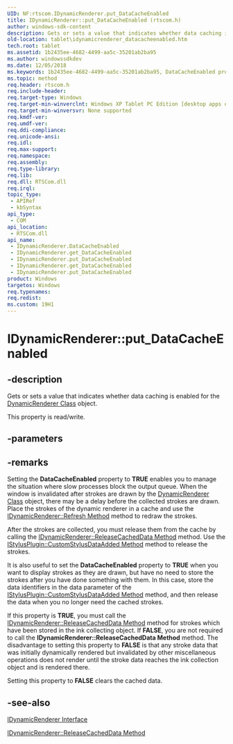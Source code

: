 ```yaml
---
UID: NF:rtscom.IDynamicRenderer.put_DataCacheEnabled
title: IDynamicRenderer::put_DataCacheEnabled (rtscom.h)
author: windows-sdk-content
description: Gets or sets a value that indicates whether data caching is enabled for the DynamicRenderer Class object.
old-location: tablet\idynamicrenderer_datacacheenabled.htm
tech.root: tablet
ms.assetid: 1b2435ee-4682-4499-aa5c-35201ab2ba95
ms.author: windowssdkdev
ms.date: 12/05/2018
ms.keywords: 1b2435ee-4682-4499-aa5c-35201ab2ba95, DataCacheEnabled property [Tablet PC], DataCacheEnabled property [Tablet PC],IDynamicRenderer interface, IDynamicRenderer interface [Tablet PC],DataCacheEnabled property, IDynamicRenderer.DataCacheEnabled, IDynamicRenderer.get_DataCacheEnabled, IDynamicRenderer.put_DataCacheEnabled, IDynamicRenderer::DataCacheEnabled, IDynamicRenderer::get_DataCacheEnabled, IDynamicRenderer::put_DataCacheEnabled, put_DataCacheEnabled, rtscom/IDynamicRenderer::DataCacheEnabled, rtscom/IDynamicRenderer::get_DataCacheEnabled, rtscom/IDynamicRenderer::put_DataCacheEnabled, tablet.idynamicrenderer_datacacheenabled
ms.topic: method
req.header: rtscom.h
req.include-header: 
req.target-type: Windows
req.target-min-winverclnt: Windows XP Tablet PC Edition [desktop apps only]
req.target-min-winversvr: None supported
req.kmdf-ver: 
req.umdf-ver: 
req.ddi-compliance: 
req.unicode-ansi: 
req.idl: 
req.max-support: 
req.namespace: 
req.assembly: 
req.type-library: 
req.lib: 
req.dll: RTSCom.dll
req.irql: 
topic_type:
 - APIRef
 - kbSyntax
api_type:
 - COM
api_location:
 - RTSCom.dll
api_name:
 - IDynamicRenderer.DataCacheEnabled
 - IDynamicRenderer.get_DataCacheEnabled
 - IDynamicRenderer.put_DataCacheEnabled
 - IDynamicRenderer.get_DataCacheEnabled
 - IDynamicRenderer.put_DataCacheEnabled
product: Windows
targetos: Windows
req.typenames: 
req.redist: 
ms.custom: 19H1
---
```


# IDynamicRenderer::put_DataCacheEnabled


## -description



Gets or sets a value that indicates whether data caching is enabled for the <a href="https://msdn.microsoft.com/938e1eb2-3dd4-4e21-9c46-9ef840172b05">DynamicRenderer Class</a> object.



This property is read/write.


## -parameters


## -remarks



Setting the <b>DataCacheEnabled</b> property to <b>TRUE</b> enables you to manage the situation where slow processes block the output queue. When the window is invalidated after strokes are drawn by the <a href="https://msdn.microsoft.com/938e1eb2-3dd4-4e21-9c46-9ef840172b05">DynamicRenderer Class</a> object, there may be a delay before the collected strokes are drawn. Place the strokes of the dynamic renderer in a cache and use the <a href="https://msdn.microsoft.com/409d4353-fc85-49ff-99a4-d8393a3c0ec4">IDynamicRenderer::Refresh Method</a> method to redraw the strokes.

After the strokes are collected, you must release them from the cache by calling the <a href="https://msdn.microsoft.com/691de815-a5be-4982-a59a-b904c070ede8">IDynamicRenderer::ReleaseCachedData Method</a> method. Use the <a href="https://msdn.microsoft.com/0d3f556c-b0a8-4346-b7da-82f1a3c2603c">IStylusPlugin::CustomStylusDataAdded Method</a> method to release the strokes.

It is also useful to set the <b>DataCacheEnabled</b> property to <b>TRUE</b> when you want to display strokes as they are drawn, but have no need to store the strokes after you have done something with them. In this case, store the data identifiers in the data parameter of the <a href="https://msdn.microsoft.com/0d3f556c-b0a8-4346-b7da-82f1a3c2603c">IStylusPlugin::CustomStylusDataAdded Method</a> method, and then release the data when you no longer need the cached strokes.

If this property is <b>TRUE</b>, you must call the <a href="https://msdn.microsoft.com/691de815-a5be-4982-a59a-b904c070ede8">IDynamicRenderer::ReleaseCachedData Method</a> method for strokes which have been stored in the ink collecting object. If <b>FALSE</b>, you are not required to call the <b>IDynamicRenderer::ReleaseCachedData Method</b> method. The disadvantage to setting this property to <b>FALSE</b> is that any stroke data that was initially dynamically rendered but invalidated by other miscellaneous operations does not render until the stroke data reaches the ink collection object and is rendered there.

Setting this property to <b>FALSE</b> clears the cached data.




## -see-also




<a href="https://msdn.microsoft.com/6435b297-d6a7-418b-afc0-f8cc0b329842">IDynamicRenderer Interface</a>



<a href="https://msdn.microsoft.com/691de815-a5be-4982-a59a-b904c070ede8">IDynamicRenderer::ReleaseCachedData Method</a>
 

 

